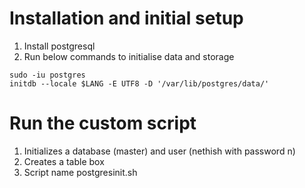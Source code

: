 # Installation and initial setup
1. Install postgresql
2. Run below commands to initialise data and storage
~~~
sudo -iu postgres
initdb --locale $LANG -E UTF8 -D '/var/lib/postgres/data/'
~~~

# Run the custom script
1. Initializes a database (master) and user (nethish with password n)
2. Creates a table box
3. Script name postgresinit.sh
